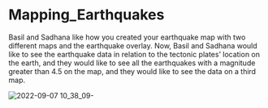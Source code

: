 # Mapping_Earthquakes
Basil and Sadhana like how you created your earthquake map with two different maps and the earthquake overlay. Now, Basil and Sadhana would like to see the earthquake data in relation to the tectonic plates’ location on the earth, and they would like to see all the earthquakes with a magnitude greater than 4.5 on the map, and they would like to see the data on a third map.


![2022-09-07 10_38_09-](https://user-images.githubusercontent.com/106495422/188906305-f65a755f-774e-4119-bd1a-f0bac0d147a6.png)
